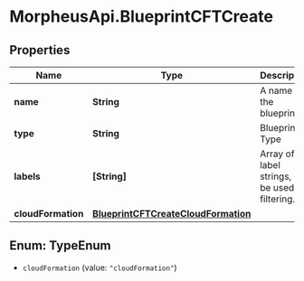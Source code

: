 # MorpheusApi.BlueprintCFTCreate

## Properties

Name | Type | Description | Notes
------------ | ------------- | ------------- | -------------
**name** | **String** | A name for the blueprint | 
**type** | **String** | Blueprint Type | 
**labels** | **[String]** | Array of label strings, can be used for filtering. | [optional] 
**cloudFormation** | [**BlueprintCFTCreateCloudFormation**](BlueprintCFTCreateCloudFormation.md) |  | 



## Enum: TypeEnum


* `cloudFormation` (value: `"cloudFormation"`)




